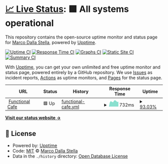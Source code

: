 # [📈 Live Status](https://status.functional.cafe): <!--live status--> **🟩 All systems operational**

This repository contains the open-source uptime monitor and status page for [Marco Dalla Stella](http://marco.dallastella.name), powered by [Upptime](https://github.com/upptime/upptime).

[![Uptime CI](https://github.com/mdallastella/fc-uptime/workflows/Uptime%20CI/badge.svg)](https://github.com/upptime/upptime/actions?query=workflow%3A%22Uptime+CI%22)
[![Response Time CI](https://github.com/mdallastella/fc-uptime/workflows/Response%20Time%20CI/badge.svg)](https://github.com/upptime/upptime/actions?query=workflow%3A%22Response+Time+CI%22)
[![Graphs CI](https://github.com/mdallastella/fc-uptime/workflows/Graphs%20CI/badge.svg)](https://github.com/upptime/upptime/actions?query=workflow%3A%22Graphs+CI%22)
[![Static Site CI](https://github.com/mdallastella/fc-uptime/workflows/Static%20Site%20CI/badge.svg)](https://github.com/upptime/upptime/actions?query=workflow%3A%22Static+Site+CI%22)
[![Summary CI](https://github.com/mdallastella/fc-uptime/workflows/Summary%20CI/badge.svg)](https://github.com/upptime/upptime/actions?query=workflow%3A%22Summary+CI%22)

With [Upptime](https://upptime.js.org), you can get your own unlimited and free uptime monitor and status page, powered entirely by a GitHub repository. We use [Issues](https://github.com/mdallastella/fc-uptime/issues) as incident reports, [Actions](https://github.com/mdallastella/fc-uptime/actions) as uptime monitors, and [Pages](https://status.functional.cafe) for the status page.

<!--start: status pages-->
<!-- This summary is generated by Upptime (https://github.com/upptime/upptime) -->
<!-- Do not edit this manually, your changes will be overwritten -->
<!-- prettier-ignore -->
| URL | Status | History | Response Time | Uptime |
| --- | ------ | ------- | ------------- | ------ |
| <img alt="" src="https://favicons.githubusercontent.com/functional.cafe" height="13"> [Functional Cafe](https://functional.cafe) | 🟩 Up | [functional-cafe.yml](https://github.com/mdallastella/fc-uptime/commits/master/history/functional-cafe.yml) | <details><summary><img alt="Response time graph" src="./graphs/functional-cafe/response-time-week.png" height="20"> 732ms</summary><br><a href="https://status.functional.cafe/history/functional-cafe"><img alt="Response time 1051" src="https://img.shields.io/endpoint?url=https%3A%2F%2Fraw.githubusercontent.com%2Fmdallastella%2Ffc-uptime%2Fmaster%2Fapi%2Ffunctional-cafe%2Fresponse-time.json"></a><br><a href="https://status.functional.cafe/history/functional-cafe"><img alt="24-hour response time 686" src="https://img.shields.io/endpoint?url=https%3A%2F%2Fraw.githubusercontent.com%2Fmdallastella%2Ffc-uptime%2Fmaster%2Fapi%2Ffunctional-cafe%2Fresponse-time-day.json"></a><br><a href="https://status.functional.cafe/history/functional-cafe"><img alt="7-day response time 732" src="https://img.shields.io/endpoint?url=https%3A%2F%2Fraw.githubusercontent.com%2Fmdallastella%2Ffc-uptime%2Fmaster%2Fapi%2Ffunctional-cafe%2Fresponse-time-week.json"></a><br><a href="https://status.functional.cafe/history/functional-cafe"><img alt="30-day response time 1051" src="https://img.shields.io/endpoint?url=https%3A%2F%2Fraw.githubusercontent.com%2Fmdallastella%2Ffc-uptime%2Fmaster%2Fapi%2Ffunctional-cafe%2Fresponse-time-month.json"></a><br><a href="https://status.functional.cafe/history/functional-cafe"><img alt="1-year response time 1051" src="https://img.shields.io/endpoint?url=https%3A%2F%2Fraw.githubusercontent.com%2Fmdallastella%2Ffc-uptime%2Fmaster%2Fapi%2Ffunctional-cafe%2Fresponse-time-year.json"></a></details> | <details><summary><a href="https://status.functional.cafe/history/functional-cafe">93.03%</a></summary><a href="https://status.functional.cafe/history/functional-cafe"><img alt="All-time uptime 97.47%" src="https://img.shields.io/endpoint?url=https%3A%2F%2Fraw.githubusercontent.com%2Fmdallastella%2Ffc-uptime%2Fmaster%2Fapi%2Ffunctional-cafe%2Fuptime.json"></a><br><a href="https://status.functional.cafe/history/functional-cafe"><img alt="24-hour uptime 100.00%" src="https://img.shields.io/endpoint?url=https%3A%2F%2Fraw.githubusercontent.com%2Fmdallastella%2Ffc-uptime%2Fmaster%2Fapi%2Ffunctional-cafe%2Fuptime-day.json"></a><br><a href="https://status.functional.cafe/history/functional-cafe"><img alt="7-day uptime 93.03%" src="https://img.shields.io/endpoint?url=https%3A%2F%2Fraw.githubusercontent.com%2Fmdallastella%2Ffc-uptime%2Fmaster%2Fapi%2Ffunctional-cafe%2Fuptime-week.json"></a><br><a href="https://status.functional.cafe/history/functional-cafe"><img alt="30-day uptime 97.47%" src="https://img.shields.io/endpoint?url=https%3A%2F%2Fraw.githubusercontent.com%2Fmdallastella%2Ffc-uptime%2Fmaster%2Fapi%2Ffunctional-cafe%2Fuptime-month.json"></a><br><a href="https://status.functional.cafe/history/functional-cafe"><img alt="1-year uptime 97.47%" src="https://img.shields.io/endpoint?url=https%3A%2F%2Fraw.githubusercontent.com%2Fmdallastella%2Ffc-uptime%2Fmaster%2Fapi%2Ffunctional-cafe%2Fuptime-year.json"></a></details>

<!--end: status pages-->

[**Visit our status website →**](https://status.functional.cafe)

## 📄 License

- Powered by: [Upptime](https://github.com/upptime/upptime)
- Code: [MIT](./LICENSE) © [Marco Dalla Stella](http://marco.dallastella.name)
- Data in the `./history` directory: [Open Database License](https://opendatacommons.org/licenses/odbl/1-0/)
